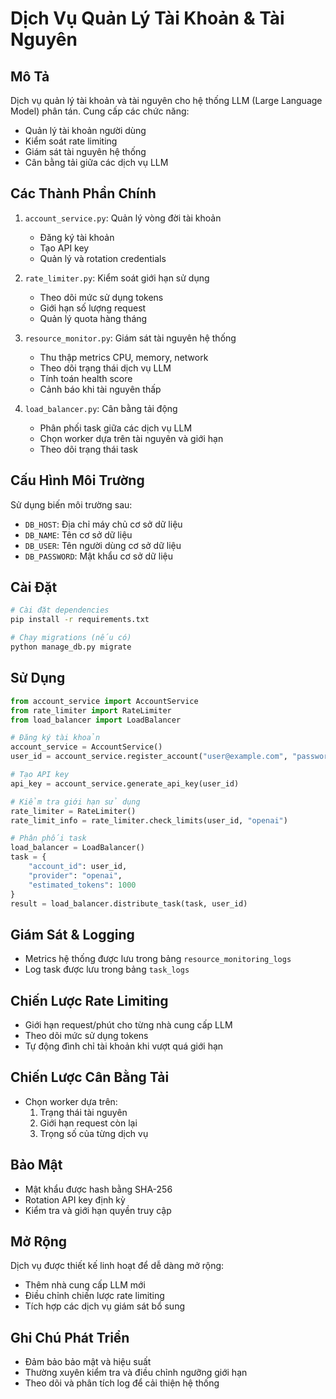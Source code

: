 # Dịch Vụ Quản Lý Tài Khoản & Tài Nguyên

## Mô Tả

Dịch vụ quản lý tài khoản và tài nguyên cho hệ thống LLM (Large Language Model) phân tán. Cung cấp các chức năng:

- Quản lý tài khoản người dùng
- Kiểm soát rate limiting
- Giám sát tài nguyên hệ thống
- Cân bằng tải giữa các dịch vụ LLM

## Các Thành Phần Chính

1. `account_service.py`: Quản lý vòng đời tài khoản
   - Đăng ký tài khoản
   - Tạo API key
   - Quản lý và rotation credentials

2. `rate_limiter.py`: Kiểm soát giới hạn sử dụng
   - Theo dõi mức sử dụng tokens
   - Giới hạn số lượng request
   - Quản lý quota hàng tháng

3. `resource_monitor.py`: Giám sát tài nguyên hệ thống
   - Thu thập metrics CPU, memory, network
   - Theo dõi trạng thái dịch vụ LLM
   - Tính toán health score
   - Cảnh báo khi tài nguyên thấp

4. `load_balancer.py`: Cân bằng tải động
   - Phân phối task giữa các dịch vụ LLM
   - Chọn worker dựa trên tài nguyên và giới hạn
   - Theo dõi trạng thái task

## Cấu Hình Môi Trường

Sử dụng biến môi trường sau:

- `DB_HOST`: Địa chỉ máy chủ cơ sở dữ liệu
- `DB_NAME`: Tên cơ sở dữ liệu
- `DB_USER`: Tên người dùng cơ sở dữ liệu
- `DB_PASSWORD`: Mật khẩu cơ sở dữ liệu

## Cài Đặt

```bash
# Cài đặt dependencies
pip install -r requirements.txt

# Chạy migrations (nếu có)
python manage_db.py migrate
```

## Sử Dụng

```python
from account_service import AccountService
from rate_limiter import RateLimiter
from load_balancer import LoadBalancer

# Đăng ký tài khoản
account_service = AccountService()
user_id = account_service.register_account("user@example.com", "password123")

# Tạo API key
api_key = account_service.generate_api_key(user_id)

# Kiểm tra giới hạn sử dụng
rate_limiter = RateLimiter()
rate_limit_info = rate_limiter.check_limits(user_id, "openai")

# Phân phối task
load_balancer = LoadBalancer()
task = {
    "account_id": user_id,
    "provider": "openai",
    "estimated_tokens": 1000
}
result = load_balancer.distribute_task(task, user_id)
```

## Giám Sát & Logging

- Metrics hệ thống được lưu trong bảng `resource_monitoring_logs`
- Log task được lưu trong bảng `task_logs`

## Chiến Lược Rate Limiting

- Giới hạn request/phút cho từng nhà cung cấp LLM
- Theo dõi mức sử dụng tokens
- Tự động đình chỉ tài khoản khi vượt quá giới hạn

## Chiến Lược Cân Bằng Tải

- Chọn worker dựa trên:
  1. Trạng thái tài nguyên
  2. Giới hạn request còn lại
  3. Trọng số của từng dịch vụ

## Bảo Mật

- Mật khẩu được hash bằng SHA-256
- Rotation API key định kỳ
- Kiểm tra và giới hạn quyền truy cập

## Mở Rộng

Dịch vụ được thiết kế linh hoạt để dễ dàng mở rộng:
- Thêm nhà cung cấp LLM mới
- Điều chỉnh chiến lược rate limiting
- Tích hợp các dịch vụ giám sát bổ sung

## Ghi Chú Phát Triển

- Đảm bảo bảo mật và hiệu suất
- Thường xuyên kiểm tra và điều chỉnh ngưỡng giới hạn
- Theo dõi và phân tích log để cải thiện hệ thống

